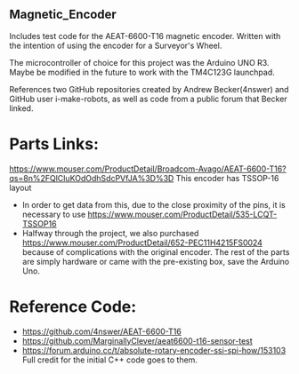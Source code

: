 ## Magnetic_Encoder
Includes test code for the AEAT-6600-T16 magnetic encoder. Written with the intention of using the encoder for a Surveyor's Wheel.

The microcontroller of choice for this project was the Arduino UNO R3. Maybe be modified in the future to work with the TM4C123G launchpad.

References two GitHub repositories created by Andrew Becker(4nswer) and GitHub user i-make-robots, as well as code from a public forum that Becker linked.

# Parts Links:
https://www.mouser.com/ProductDetail/Broadcom-Avago/AEAT-6600-T16?qs=8n%2FQlCIuKOdOdhSdcPVfJA%3D%3D
This encoder has TSSOP-16 layout
- In order to get data from this, due to the close proximity of the pins, it is necessary to use https://www.mouser.com/ProductDetail/535-LCQT-TSSOP16
- Halfway through the project, we also purchased https://www.mouser.com/ProductDetail/652-PEC11H4215FS0024 because of complications with the original encoder.
The rest of the parts are simply hardware or came with the pre-existing box, save the Arduino Uno.

# Reference Code:
- https://github.com/4nswer/AEAT-6600-T16
- https://github.com/MarginallyClever/aeat6600-t16-sensor-test
- https://forum.arduino.cc/t/absolute-rotary-encoder-ssi-spi-how/153103
Full credit for the initial C++ code goes to them.
